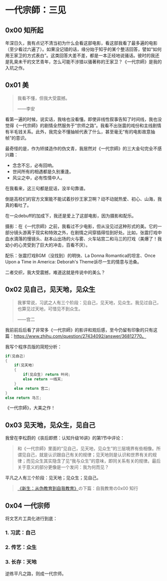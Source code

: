# 一代宗師：三见

## 0x00 知所起

年深日久，我有点记不清当初为什么会看这部电影，看这部我看了最多遍的电影（至少看过六遍了）。如果没记错的话，缘分始于知乎的某个整活回答，譬如“如何用王家卫的方式表白”。这类回答大差不差，都是一本正经地说骚话。彼时的我还是乳臭未干的文艺青年，怎么可能不涉猎以骚著称的王家卫？《一代宗師》是我的入坑之作。

## 0x01 美

> 我看不懂，但我大受震撼。
> 
> ——李安

看第一遍的时候，说实话，我啥也没看懂。即使非线性叙事告知了时间线，我也没觉得《一代宗師》的剧情全然服务于“宗师之路”。我看不出张震的戏份和主线剧情有半毛钱关系。此外，我完全不懂抽帧代表了什么，甚至毫无“有的电影故意抽帧”的意识。

最奇怪的是，作为矫揉造作的伪文青，我居然对《一代宗師》的三大金句完全不感兴趣：

- 念念不忘，必有回响。
- 世间所有的相遇都是久别重逢。
- 风尘之中，必有性情中人。

在我看来，这三句都是屁话，没半句靠谱。

倒是高校们的官方文案能不能试着抄抄王家卫啊？动不动就热爱、初心、山海，我真的看吐了。

在一众debuff的加成下，我还是爱上了这部电影，因为摄影和配乐。

摄影：在《一代宗師》之前，我看过不少电影，但从没见过这种形式的美。它的一部分镜头游离于现实和特效之外，在剧情之间穿插得恰到好处。比如，张震打戏中血水滴落的慢镜头、赵本山出场的火与雾、火车站宫二和马三的打戏（美爆了！我幼小的心灵受到了巨大的冲击，百看不厌）。

配乐：张震打戏BGM（没找到）的明快、La Donna Romantica的坦言、Once Upon a Time in America: Deborah's Theme诉尽一生的情意与沧桑。

二者交织，我大受震撼，难道这就是传说中的美么？

## 0x02 见自己，见天地，见众生

> 我爹常说，习武之人有三个阶段：见自己，见天地，见众生。我见过自己，也算见过天地，可惜见不到众生。
> 
> ——宫二

我前前后后看了非常多《一代宗師》的影评和观后感，至今仍留有印象的只有这篇：https://www.zhihu.com/question/27434092/answer/36812770。

我写个程序员版的简短分析：

```c
if(见自己)
{
    if(见天地)
    {
        if(见众生) return 叶问;
        else return 一线天;
    }
    else return 宫二;
}
else return 马三; 
```

《一代宗師》，大美之作！

## 0x03 见天地，见众生，见自己

我曾在李松蔚的《丧后即燃：认知升级16讲》的第1节中评论：

> 和《一代宗師》里面的“见自己，见天地，见众生”的三层境界有些相像。所谓见自己，就是认识跟自己有关的规律；见天地则是认识和世界有关的规律；而见众生其实隐含了见“我与众生”的意味，即同关系有关的规律。最后关于意义的部分更像是一个发问：我为何而见？

平凡之人有三个阶段：见天地；见众生；见自己。

> [《新生：从伪教育到自我教育》](https://github.com/Anticorianderist/de-vegetable)の下篇：自我教育の0x00 知行

## 0x04 一代宗师

将文艺片工具化进行到底：

### 1. 习武：自己

### 2. 传艺：众生

### 3. 长存：天地

逆练平凡之路，则成一代宗师。